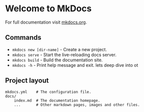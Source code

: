 # Welcome to MkDocs

For full documentation visit [mkdocs.org](https://www.mkdocs.org).

## Commands

- `mkdocs new [dir-name]` - Create a new project.
- `mkdocs serve` - Start the live-reloading docs server.
- `mkdocs build` - Build the documentation site.
- `mkdocs -h` - Print help message and exit.
  lets deep dive into ot

## Project layout

    mkdocs.yml    # The configuration file.
    docs/
        index.md  # The documentation homepage.
        ...       # Other markdown pages, images and other files.
